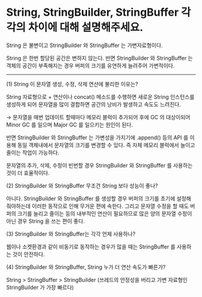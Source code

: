 # String, StringBuilder, StringBuffer 각각의 차이에 대해 설명해주세요.

String 은 불변이고 StringBuilder 와 StringBuffer 는 가변자료형이다.

String 은 한번 할당된 공간은 변하지 않는다. 반면 StringBuilder 와 StringBuffer 는 객체의 공간이 부족해지는 경우 버퍼의 크기를 유연하게 늘려주어 가변적이다.

---
(1) String 이 문자열 생성, 수정, 삭제 연산에 불리한 이유는?

String 자료형으로 + 연산이나 concat() 메소드를 수행하면 새로운 String 인스턴스를 생성하게 되어 문자열을 많이 결합하면 공간의 낭비가 발생하고 속도도 느려진다. 

→ 문자열을 매번 업데이트 할때마다 메모리 블럭이 추가되어 후에 GC 의 대상이되어 Minor GC 를 일으며 Major GC 를 일으키는 원인이 된다.

반면 StringBuilder 와 StringBuffer 는 가변성을 가지기에 .append() 등의 API 를 이용해 동일 객체내에서 문자열의 크기를 변경할 수 있다. 즉 자체 메모리 블럭에서 늘이고 줄이는 작업이 가능하다.

문자열의 추가, 삭제, 수정이 빈번할 경우 StringBuilder 와 StringBuffer 를 사용하는 것이 더 효율적이다.

(2) StringBuilder 와 StringBuffer 무조건 String 보다 성능이 좋나?

아니다. StringBuilder 와 StringBuffer 를 생성할 경우 버퍼의 크기를 초기에 설정해줘야하는데 이러한 동작으로 인해 무거운 편에 속한다. 그리고 문자열 수정을 할 때도 버퍼의 크기를 늘리고 줄이는 등의 내부적인 연산이 필요하므로 많은 양의 문자열 수정이 아닌 경우 String 을 쓰는 편이 좋다.

(3) StringBuilder 와 StringBuffer는 각각 언제 사용하나?

웹이나 소켓환경과 같이 비동기로 동작하는 경우가 많을 때는 StringBuffer 를 사용하는 것이 안전하다.

(4) StringBuilder 와 StringBuffer, String 누가 더 연산 속도가 빠른가?

String > StringBuffer > StringBuilder (쓰레드의 안정성을 버리고 가변 자료형인 StringBuilder 가 가장 빠르다)
